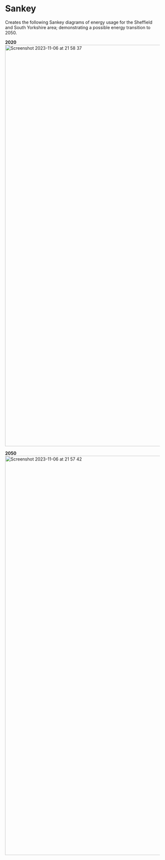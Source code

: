# Sankey

Creates the following Sankey diagrams of energy usage for the Sheffield and South Yorkshire area; demonstrating a possible energy transition to 2050.

<strong>2020</strong>
<img width="1304" alt="Screenshot 2023-11-06 at 21 58 37" src="https://github.com/Hal609/Energy-Sankey-Diagram/assets/36673730/165c6681-d870-4bda-8a60-c0b77019a9e1">


<strong>2050</strong>
<img width="1297" alt="Screenshot 2023-11-06 at 21 57 42" src="https://github.com/Hal609/Energy-Sankey-Diagram/assets/36673730/db9f539d-ebdf-44a2-8d82-b2c72ad9a81c">
